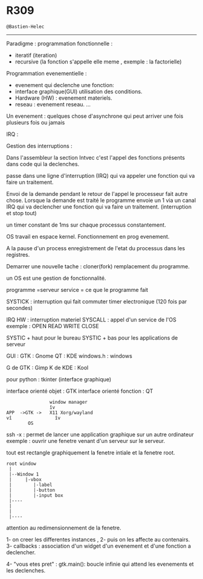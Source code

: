 # R309

```
@Bastien-Helec
```
---

Paradigme : 
programmation fonctionnelle : 
* iteratif (iteration)
* recursive (la fonction s'appelle elle meme , exemple : la factorielle) 

Programmation evenementielle :
* evenement qui declenche une fonction:
* interface graphique(GUI) utilisation des conditions. 
* Hardware (HW) : evenement materiels.
* reseau : evenement reseau. ...

Un evenement : quelques chose d'asynchrone qui peut arriver une fois plusieurs fois ou jamais

IRQ : 


Gestion des interruptions :

Dans l'assembleur la section Intvec  c'est l'appel des fonctions présents dans code qui la declenches. 

passe dans une ligne d'interruption (IRQ) qui va appeler une fonction qui va faire un traitement. 

Envoi de la demande pendant le retour de l'appel le processeur fait autre chose.
Lorsque la demande est traité le programme envoie un 1 via un canal IRQ qui va declencher une fonction qui va faire un traitement. (interruption et stop tout)

un timer constant de 1ms sur chaque processus constantement.

OS travail en espace kernel. Fonctionnement en prog evenement. 

A la pause d'un process enregistrement de l'etat du processus dans les registres. 

Demarrer une nouvelle tache : cloner(fork) remplacement du programme.

un OS est une gestion de fonctionnalité.

programme =serveur 
service = ce que le programme fait

SYSTICK : interruption qui fait commuter  timer electronique (120 fois par secondes)

IRQ HW : interruption materiel
SYSCALL : appel d'un service de l'OS exemple : OPEN READ WRITE CLOSE

SYSTIC + haut pour le bureau 
SYSTIC + bas pour les applications de serveur

GUI :
GTK : Gnome
QT : KDE
windows.h : windows

G de GTK : Gimp
K de KDE : Kool

pour python : tkinter (interface graphique)

interface orienté objet : GTK 
interface orienté fonction : QT


```
                window manager
                îv
APP  ->GTK ->   X11 Xorg/wayland
vî                îv
        OS
```

ssh -x : permet de lancer une application graphique sur un autre ordinateur exemple : ouvrir une fenetre venant d'un serveur sur le serveur.


tout est rectangle graphiquement 
la fenetre intiale et la fenetre root.

```
root window
 |
 |--Window 1
 |     |-vbox
 |        |-label
 |        |-button
 |        |-input box
 |----
 |
 |
 |----
```

attention au redimensionnement de la fenetre.


1- on creer les differentes instances ,
2- puis on les affecte au contenairs. 
3- callbacks : association d'un widget d'un evenement et d'une fonction a declencher. 

4- "vous etes pret" : gtk.main(): boucle infinie qui attend les evenements et les declenches.
